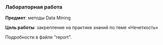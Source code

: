 ### Лабораторная работа

**Предмет**: методы Data Mining

**Цель работы**: закрепление на практике знаний по теме «Нечеткость»

Подробности в файле "report".
